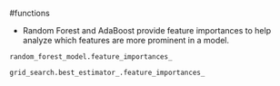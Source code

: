 #functions 

* Random Forest and AdaBoost provide feature importances to help analyze which features are more prominent in a model.

```
random_forest_model.feature_importances_

grid_search.best_estimator_.feature_importances_
```

